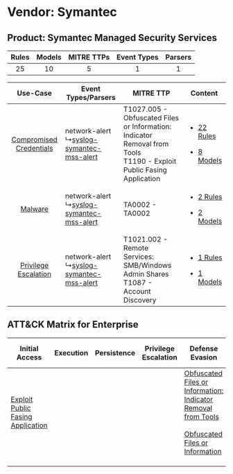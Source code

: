 Vendor: Symantec
================
Product: Symantec Managed Security Services
-------------------------------------------
| Rules | Models | MITRE TTPs | Event Types | Parsers |
|:-----:|:------:|:----------:|:-----------:|:-------:|
|  25   |   10   |     5      |      1      |    1    |

|    Use-Case    | Event Types/Parsers    | MITRE TTP    | Content    |
|:----:| ---- | ---- | ---- |
| [Compromised Credentials](../../../UseCases/uc_compromised_credentials.md) |  network-alert<br> ↳[syslog-symantec-mss-alert](Ps/pC_syslogsymantecmssalert.md)<br> | T1027.005 - Obfuscated Files or Information: Indicator Removal from Tools<br>T1190 - Exploit Public Fasing Application<br> | [<ul><li>22 Rules</li></ul><ul><li>8 Models</li></ul>](RM/r_m_symantec_symantec_managed_security_services_Compromised_Credentials.md) |
|    [Malware](../../../UseCases/uc_malware.md)    |  network-alert<br> ↳[syslog-symantec-mss-alert](Ps/pC_syslogsymantecmssalert.md)<br> | TA0002 - TA0002<br>    | [<ul><li>2 Rules</li></ul><ul><li>2 Models</li></ul>](RM/r_m_symantec_symantec_managed_security_services_Malware.md)    |
|    [Privilege Escalation](../../../UseCases/uc_privilege_escalation.md)    |  network-alert<br> ↳[syslog-symantec-mss-alert](Ps/pC_syslogsymantecmssalert.md)<br> | T1021.002 - Remote Services: SMB/Windows Admin Shares<br>T1087 - Account Discovery<br>    | [<ul><li>1 Rules</li></ul><ul><li>1 Models</li></ul>](RM/r_m_symantec_symantec_managed_security_services_Privilege_Escalation.md)     |

ATT&CK Matrix for Enterprise
----------------------------
| Initial Access                                                                         | Execution | Persistence | Privilege Escalation | Defense Evasion                                                                                                                                                                                            | Credential Access | Discovery                                                              | Lateral Movement                                                                                                                                                       | Collection | Command and Control | Exfiltration | Impact |
| -------------------------------------------------------------------------------------- | --------- | ----------- | -------------------- | ---------------------------------------------------------------------------------------------------------------------------------------------------------------------------------------------------------- | ----------------- | ---------------------------------------------------------------------- | ---------------------------------------------------------------------------------------------------------------------------------------------------------------------- | ---------- | ------------------- | ------------ | ------ |
| [Exploit Public Fasing Application](https://attack.mitre.org/techniques/T1190)<br><br> |           |             |                      | [Obfuscated Files or Information: Indicator Removal from Tools](https://attack.mitre.org/techniques/T1027/005)<br><br>[Obfuscated Files or Information](https://attack.mitre.org/techniques/T1027)<br><br> |                   | [Account Discovery](https://attack.mitre.org/techniques/T1087)<br><br> | [Remote Services](https://attack.mitre.org/techniques/T1021)<br><br>[Remote Services: SMB/Windows Admin Shares](https://attack.mitre.org/techniques/T1021/002)<br><br> |            |                     |              |        |